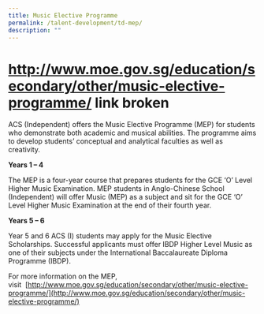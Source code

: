 ```yaml
---
title: Music Elective Programme
permalink: /talent-development/td-mep/
description: ""
---
```

# http://www.moe.gov.sg/education/secondary/other/music-elective-programme/ link broken

ACS (Independent) offers the Music Elective Programme (MEP) for students who demonstrate both academic and musical abilities. The programme aims to develop students’ conceptual and analytical faculties as well as creativity.

**Years 1 – 4**

The MEP is a four-year course that prepares students for the GCE ‘O’ Level Higher Music Examination. MEP students in Anglo-Chinese School (Independent) will offer Music (MEP) as a subject and sit for the GCE ‘O’ Level Higher Music Examination at the end of their fourth year.

**Years 5 – 6**

Year 5 and 6 ACS (I) students may apply for the Music Elective Scholarships. Successful applicants must offer IBDP Higher Level Music as one of their subjects under the International Baccalaureate Diploma Programme (IBDP).

For more information on the MEP, visit  [http://www.moe.gov.sg/education/secondary/other/music-elective-programme/](http://www.moe.gov.sg/education/secondary/other/music-elective-programme/)